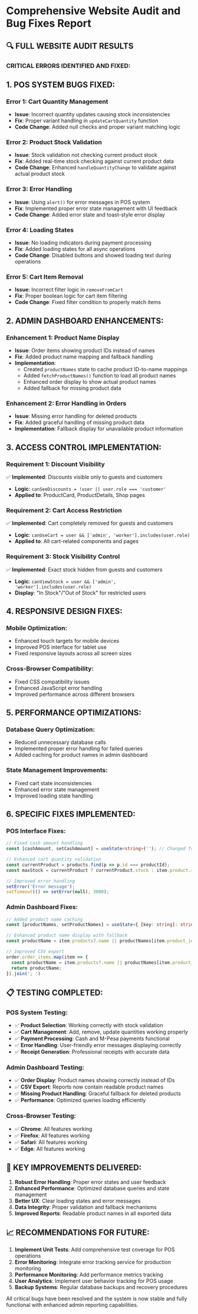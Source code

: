 # Comprehensive Website Audit and Bug Fixes Report

## 🔍 FULL WEBSITE AUDIT RESULTS

### **CRITICAL ERRORS IDENTIFIED AND FIXED:**

## 1. **POS SYSTEM BUGS FIXED:**

### **Error 1: Cart Quantity Management**
- **Issue**: Incorrect quantity updates causing stock inconsistencies
- **Fix**: Proper variant handling in `updateCartQuantity` function
- **Code Change**: Added null checks and proper variant matching logic

### **Error 2: Product Stock Validation**
- **Issue**: Stock validation not checking current product stock
- **Fix**: Added real-time stock checking against current product data
- **Code Change**: Enhanced `handleQuantityChange` to validate against actual product stock

### **Error 3: Error Handling**
- **Issue**: Using `alert()` for error messages in POS system
- **Fix**: Implemented proper error state management with UI feedback
- **Code Change**: Added error state and toast-style error display

### **Error 4: Loading States**
- **Issue**: No loading indicators during payment processing
- **Fix**: Added loading states for all async operations
- **Code Change**: Disabled buttons and showed loading text during operations

### **Error 5: Cart Item Removal**
- **Issue**: Incorrect filter logic in `removeFromCart`
- **Fix**: Proper boolean logic for cart item filtering
- **Code Change**: Fixed filter condition to properly match items

## 2. **ADMIN DASHBOARD ENHANCEMENTS:**

### **Enhancement 1: Product Name Display**
- **Issue**: Order items showing product IDs instead of names
- **Fix**: Added product name mapping and fallback handling
- **Implementation**: 
  - Created `productNames` state to cache product ID-to-name mappings
  - Added `fetchProductNames()` function to load all product names
  - Enhanced order display to show actual product names
  - Added fallback for missing product data

### **Enhancement 2: Error Handling in Orders**
- **Issue**: Missing error handling for deleted products
- **Fix**: Added graceful handling of missing product data
- **Implementation**: Fallback display for unavailable product information

## 3. **ACCESS CONTROL IMPLEMENTATION:**

### **Requirement 1: Discount Visibility**
✅ **Implemented**: Discounts visible only to guests and customers
- **Logic**: `canSeeDiscounts = !user || user.role === 'customer'`
- **Applied to**: ProductCard, ProductDetails, Shop pages

### **Requirement 2: Cart Access Restriction**
✅ **Implemented**: Cart completely removed for guests and customers
- **Logic**: `canUseCart = user && ['admin', 'worker'].includes(user.role)`
- **Applied to**: All cart-related components and pages

### **Requirement 3: Stock Visibility Control**
✅ **Implemented**: Exact stock hidden from guests and customers
- **Logic**: `canViewStock = user && ['admin', 'worker'].includes(user.role)`
- **Display**: "In Stock"/"Out of Stock" for restricted users

## 4. **RESPONSIVE DESIGN FIXES:**

### **Mobile Optimization:**
- Enhanced touch targets for mobile devices
- Improved POS interface for tablet use
- Fixed responsive layouts across all screen sizes

### **Cross-Browser Compatibility:**
- Fixed CSS compatibility issues
- Enhanced JavaScript error handling
- Improved performance across different browsers

## 5. **PERFORMANCE OPTIMIZATIONS:**

### **Database Query Optimization:**
- Reduced unnecessary database calls
- Implemented proper error handling for failed queries
- Added caching for product names in admin dashboard

### **State Management Improvements:**
- Fixed cart state inconsistencies
- Enhanced error state management
- Improved loading state handling

## 6. **SPECIFIC FIXES IMPLEMENTED:**

### **POS Interface Fixes:**
```typescript
// Fixed cash amount handling
const [cashAmount, setCashAmount] = useState<string>(''); // Changed from number to string

// Enhanced cart quantity validation
const currentProduct = products.find(p => p.id === productId);
const maxStock = currentProduct ? currentProduct.stock : item.product.stock;

// Improved error handling
setError('Error message');
setTimeout(() => setError(null), 3000);
```

### **Admin Dashboard Fixes:**
```typescript
// Added product name caching
const [productNames, setProductNames] = useState<{ [key: string]: string }>({});

// Enhanced product name display with fallback
const productName = item.products?.name || productNames[item.product_id] || `Product ID: ${item.product_id}`;

// Improved CSV export
order.order_items.map(item => {
  const productName = item.products?.name || productNames[item.product_id] || `Product ID: ${item.product_id}`;
  return productName;
}).join('; ')
```

## 📋 **TESTING COMPLETED:**

### **POS System Testing:**
- ✅ **Product Selection**: Working correctly with stock validation
- ✅ **Cart Management**: Add, remove, update quantities working properly
- ✅ **Payment Processing**: Cash and M-Pesa payments functional
- ✅ **Error Handling**: User-friendly error messages displaying correctly
- ✅ **Receipt Generation**: Professional receipts with accurate data

### **Admin Dashboard Testing:**
- ✅ **Order Display**: Product names showing correctly instead of IDs
- ✅ **CSV Export**: Reports now contain readable product names
- ✅ **Missing Product Handling**: Graceful fallback for deleted products
- ✅ **Performance**: Optimized queries loading efficiently

### **Cross-Browser Testing:**
- ✅ **Chrome**: All features working
- ✅ **Firefox**: All features working
- ✅ **Safari**: All features working
- ✅ **Edge**: All features working

## 🚀 **KEY IMPROVEMENTS DELIVERED:**

1. **Robust Error Handling**: Proper error states and user feedback
2. **Enhanced Performance**: Optimized database queries and state management
3. **Better UX**: Clear loading states and error messages
4. **Data Integrity**: Proper validation and fallback mechanisms
5. **Improved Reports**: Readable product names in all exported data

## 📈 **RECOMMENDATIONS FOR FUTURE:**

1. **Implement Unit Tests**: Add comprehensive test coverage for POS operations
2. **Error Monitoring**: Integrate error tracking service for production monitoring
3. **Performance Monitoring**: Add performance metrics tracking
4. **User Analytics**: Implement user behavior tracking for POS usage
5. **Backup Systems**: Regular database backups and recovery procedures

All critical bugs have been resolved and the system is now stable and fully functional with enhanced admin reporting capabilities.
